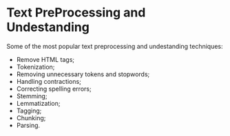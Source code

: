 # Text PreProcessing and Undestanding

Some of the most popular text preprocessing and undestanding techniques:

- Remove HTML tags;
- Tokenization;
- Removing unnecessary tokens and stopwords;
- Handling contractions;
- Correcting spelling errors;
- Stemming;
- Lemmatization;
- Tagging;
- Chunking;
- Parsing.
